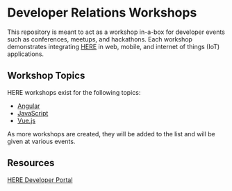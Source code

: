 # Developer Relations Workshops

This repository is meant to act as a workshop in-a-box for developer events such as conferences, meetups, and hackathons. Each workshop demonstrates integrating [HERE](https://www.here.com) in web, mobile, and internet of things (IoT) applications.

## Workshop Topics

HERE workshops exist for the following topics:

- [Angular](angular)
- [JavaScript](javascript)
- [Vue.js](vue)

As more workshops are created, they will be added to the list and will be given at various events.

## Resources

[HERE Developer Portal](https://developer.here.com)
